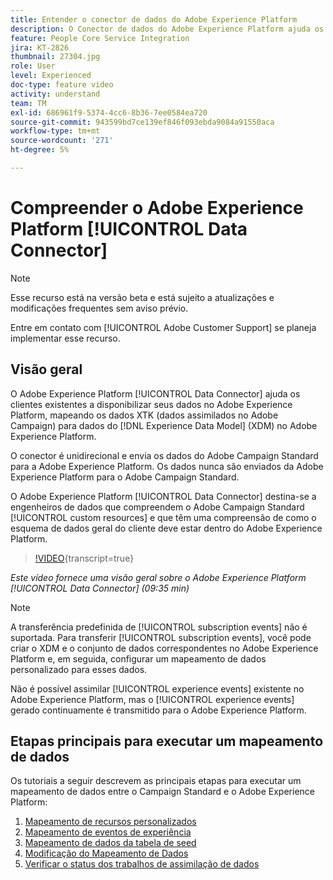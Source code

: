 ```yaml
---
title: Entender o conector de dados do Adobe Experience Platform
description: O Conector de dados do Adobe Experience Platform ajuda os clientes existentes a disponibilizar seus dados no Adobe Experience Platform, mapeando os dados XTK (dados assimilados no Campaign) para dados do Experience Data Model (XDM) no Adobe Experience Platform.
feature: People Core Service Integration
jira: KT-2826
thumbnail: 27304.jpg
role: User
level: Experienced
doc-type: feature video
activity: understand
team: TM
exl-id: 686961f9-5374-4cc6-8b36-7ee0584ea720
source-git-commit: 943599bd7ce139ef846f093ebda9084a91550aca
workflow-type: tm+mt
source-wordcount: '271'
ht-degree: 5%

---
```


# Compreender o Adobe Experience Platform [!UICONTROL Data Connector]

>[!NOTE]
>
>Esse recurso está na versão beta e está sujeito a atualizações e modificações frequentes sem aviso prévio.
>
>Entre em contato com [!UICONTROL Adobe Customer Support] se planeja implementar esse recurso.

## Visão geral

O Adobe Experience Platform [!UICONTROL Data Connector] ajuda os clientes existentes a disponibilizar seus dados no Adobe Experience Platform, mapeando os dados XTK (dados assimilados no Adobe Campaign) para dados do [!DNL Experience Data Model] (XDM) no Adobe Experience Platform.

O conector é unidirecional e envia os dados do Adobe Campaign Standard para a Adobe Experience Platform. Os dados nunca são enviados da Adobe Experience Platform para o Adobe Campaign Standard.

O Adobe Experience Platform [!UICONTROL Data Connector] destina-se a engenheiros de dados que compreendem o Adobe Campaign Standard [!UICONTROL custom resources] e que têm uma compreensão de como o esquema de dados geral do cliente deve estar dentro do Adobe Experience Platform.

>[!VIDEO](https://video.tv.adobe.com/v/27304?learn=on){transcript=true}

*Este vídeo fornece uma visão geral sobre o Adobe Experience Platform [!UICONTROL Data Connector] (09:35 min)*

>[!NOTE]
>
>A transferência predefinida de [!UICONTROL subscription events] não é suportada. Para transferir [!UICONTROL subscription events], você pode criar o XDM e o conjunto de dados correspondentes no Adobe Experience Platform e, em seguida, configurar um mapeamento de dados personalizado para esses dados.
>
>Não é possível assimilar [!UICONTROL experience events] existente no Adobe Experience Platform, mas o [!UICONTROL experience events] gerado continuamente é transmitido para o Adobe Experience Platform.

## Etapas principais para executar um mapeamento de dados

Os tutoriais a seguir descrevem as principais etapas para executar um mapeamento de dados entre o Campaign Standard e o Adobe Experience Platform:

1. [Mapeamento de recursos personalizados](/help/administrating/adobe-experience-platform-data-connector/mapping-custom-resources.md)
2. [Mapeamento de eventos de experiência](/help/administrating/adobe-experience-platform-data-connector/mapping-experience-events.md)
3. [Mapeamento de dados da tabela de seed](/help/administrating/adobe-experience-platform-data-connector/mapping-seed-table-data.md)
4. [Modificação do Mapeamento de Dados](/help/administrating/adobe-experience-platform-data-connector/modifying-data-mapping.md)
5. [Verificar o status dos trabalhos de assimilação de dados](/help/administrating/adobe-experience-platform-data-connector/checking-status-of-data-ingestion-jobs.md)


